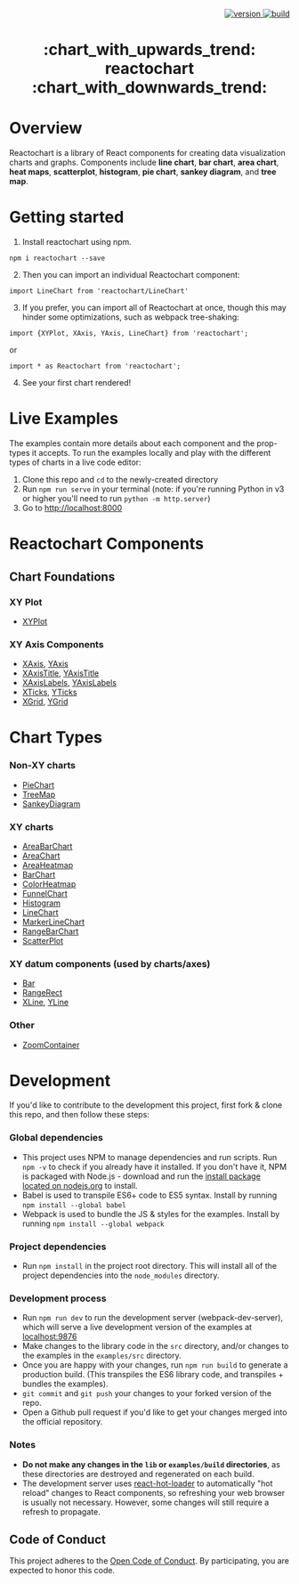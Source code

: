 <p align="right">
    <a href="https://npmjs.org/package/reactochart">
    <img src="https://img.shields.io/npm/v/reactochart.svg?style=flat-square" alt="version" />
  </a>
  <a href="https://travis-ci.org/spotify/reactochart">
    <img src="https://travis-ci.org/spotify/reactochart.svg?branch=master" alt="build" />
  </a>
</p>

<h1 align="center"> :chart_with_upwards_trend:  reactochart :chart_with_downwards_trend:</h1>

# Overview

Reactochart is a library of React components for creating data visualization charts and graphs. Components include **line chart**, **bar chart**, **area chart**, **heat maps**, **scatterplot**, **histogram**, **pie chart**, **sankey diagram**, and **tree map**.

# Getting started

1. Install reactochart using npm.

  ```
  npm i reactochart --save
  ```

2. Then you can import an individual Reactochart component:
 ```
 import LineChart from 'reactochart/LineChart'
 ```

3. If you prefer, you can import all of Reactochart at once, though this may hinder some optimizations, such as webpack tree-shaking:
  ```
  import {XYPlot, XAxis, YAxis, LineChart} from 'reactochart';
  ```
or
  ```
  import * as Reactochart from 'reactochart';
  ```
4. See your first chart rendered!


# Live Examples

The examples contain more details about each component and the prop-types it accepts. To run the examples locally and play with the different types of charts in a live code editor:

1.  Clone this repo and `cd` to the newly-created directory
2.  Run `npm run serve` in your terminal (note: if you're running Python in v3 or higher you'll need to run `python -m http.server`)
3.  Go to [http://localhost:8000](http://localhost:8000)

# Reactochart Components
## Chart Foundations

### XY Plot
  * [XYPlot](http://spotify.github.io/reactochart/docs/build/#/xy-plot)

### XY Axis Components

* [XAxis](http://spotify.github.io/reactochart/docs/build/#/x-axis), [YAxis](http://spotify.github.io/reactochart/docs/build/#/y-axis)
* [XAxisTitle](http://spotify.github.io/reactochart/docs/build/#/x-axis-title), [YAxisTitle](http://spotify.github.io/reactochart/docs/build/#/y-axis-title)
* [XAxisLabels](http://spotify.github.io/reactochart/docs/build/#/x-axis-labels), [YAxisLabels](http://spotify.github.io/reactochart/docs/build/#/y-axis-labels)
* [XTicks](http://spotify.github.io/reactochart/docs/build/#/x-ticks), [YTicks](http://spotify.github.io/reactochart/docs/build/#/y-ticks)
* [XGrid](http://spotify.github.io/reactochart/docs/build/#/x-grid), [YGrid](http://spotify.github.io/reactochart/docs/build/#/y-grid)

# Chart Types
### Non-XY charts

* [PieChart](http://spotify.github.io/reactochart/docs/build/#/pie-chart)
* [TreeMap](http://spotify.github.io/reactochart/docs/build/#/tree-map)
* [SankeyDiagram](http://spotify.github.io/reactochart/docs/build/#/sankey)

### XY charts

* [AreaBarChart](http://spotify.github.io/reactochart/docs/build/#/area-bar-chart)
* [AreaChart](http://spotify.github.io/reactochart/docs/build/#/area-chart)
* [AreaHeatmap](http://spotify.github.io/reactochart/docs/build/#/area-heatmap)
* [BarChart](http://spotify.github.io/reactochart/docs/build/#/bar-chart)
* [ColorHeatmap](http://spotify.github.io/reactochart/docs/build/#/color-heatmap)
* [FunnelChart](http://spotify.github.io/reactochart/docs/build/#/funnel-chart)
* [Histogram](http://spotify.github.io/reactochart/docs/build/#/histogram)
* [LineChart](http://spotify.github.io/reactochart/docs/build/#/line-chart)
* [MarkerLineChart](http://spotify.github.io/reactochart/docs/build/#/marker-line-chart)
* [RangeBarChart](http://spotify.github.io/reactochart/docs/build/#/range-bar-chart)
* [ScatterPlot](http://spotify.github.io/reactochart/docs/build/#/scatter-plot)

### XY datum components (used by charts/axes)

* [Bar](http://spotify.github.io/reactochart/docs/build/#/bar)
* [RangeRect](http://spotify.github.io/reactochart/docs/build/#/range-rect)
* [XLine](http://spotify.github.io/reactochart/docs/build/#/x-line), [YLine](http://spotify.github.io/reactochart/docs/build/#/y-line)

### Other

* [ZoomContainer](http://spotify.github.io/reactochart/docs/build/#/zoom-container)

# Development

If you'd like to contribute to the development this project, first fork & clone this repo, and then follow these steps:

### Global dependencies

* This project uses NPM to manage dependencies and run scripts. Run `npm -v` to check if you already have it installed.
  If you don't have it, NPM is packaged with Node.js - download and run the
  [install package located on nodejs.org](https://nodejs.org/) to install.
* Babel is used to transpile ES6+ code to ES5 syntax. Install by running `npm install --global babel`
* Webpack is used to bundle the JS & styles for the examples. Install by running `npm install --global webpack`

### Project dependencies

* Run `npm install` in the project root directory. This will install all of the project dependencies into the
  `node_modules` directory.

### Development process

* Run `npm run dev` to run the development server (webpack-dev-server), which will serve a live development version of
  the examples at [localhost:9876](http://localhost:9876)
* Make changes to the library code in the `src` directory, and/or changes to the examples in the `examples/src`
  directory.
* Once you are happy with your changes, run `npm run build` to generate a production build. (This transpiles the ES6
  library code, and transpiles + bundles the examples).
* `git commit` and `git push` your changes to your forked version of the repo.
* Open a Github pull request if you'd like to get your changes merged into the official repository.

### Notes

* **Do not make any changes in the `lib` or `examples/build` directories**, as these directories are destroyed and
  regenerated on each build.
* The development server uses [react-hot-loader](https://github.com/gaearon/react-hot-loader) to automatically
  "hot reload" changes to React components, so refreshing your web browser is usually not necessary. However, some
  changes will still require a refresh to propagate.

## Code of Conduct
This project adheres to the [Open Code of Conduct][code-of-conduct]. By participating, you are expected to honor this code.

[code-of-conduct]: https://github.com/spotify/code-of-conduct/blob/master/code-of-conduct.md

